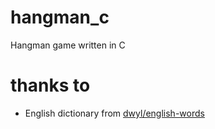 # hangman_c
Hangman game written in C

# thanks to
* English dictionary from [dwyl/english-words](https://github.com/dwyl/english-words)